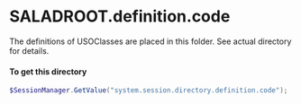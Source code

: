 # SALADROOT.definition.code
The definitions of USOClasses are placed in this folder.
See actual directory for details.

#### To get this directory
``` powershell
$SessionManager.GetValue("system.session.directory.definition.code");
```
